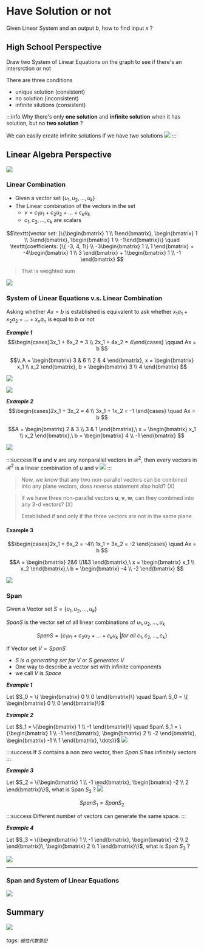 # Have Solution or not

Given Linear System and an output $b$, how to find input $x$ ?

## High School Perspective
Draw two System of Linear Equations on the graph to see if there's an intersrction or not

There are three conditions
- unique solution (consistent)
- no solution (inconsistent)
- infinite silutions (consistent)

:::info
Why there's only **one solution** and **infinite solution** when it has solution, but no **two solution** ?

We can easily create infinite solutions if we have two solutions
![](https://i.imgur.com/nPOzeXk.png)
:::

## Linear Algebra Perspective
![](https://i.imgur.com/sWLxltS.png)

### Linear Combination
- Given a vector set $\{u_1, u_2, ..., u_k\}$
- The Linear combination of the vectors in the set
	- $v = c_1u_1 + c_2u_2 + ... + c_ku_k$
	- $c_1, c_2, ..., c_k$ are scalars

$$\texttt{vector set: }\{\begin{bmatrix} 1 \\ 1\end{bmatrix}, \begin{bmatrix} 1 \\ 3\end{bmatrix}, \begin{bmatrix} 1 \\ -1\end{bmatrix}\} \quad \texttt{coefficients: }\{ -3, 4, 1\} \\
-3\begin{bmatrix} 1 \\ 1 \end{bmatrix} + -4\begin{bmatrix} 1 \\ 3 \end{bmatrix} + 1\begin{bmatrix} 1 \\ -1 \end{bmatrix}
$$

> That is weighted sum

![](https://i.imgur.com/QQd9ZoN.png)

### System of Linear Equations v.s. Linear Combination

Asking whether $Ax = b$ is established is equivalent to ask whether $x_1a_1 + x_2a_2 + \dots + x_na_n$ is equal to $b$ or not

***Example 1***
$$\begin{cases}3x_1 + 6x_2 = 3 \\ 2x_1 + 4x_2 = 4\end{cases} \qquad Ax = b
$$

$$\\ A = \begin{bmatrix} 3 & 6 \\ 2 & 4 \end{bmatrix}, x = \begin{bmatrix} x_1 \\ x_2 \end{bmatrix}, b = \begin{bmatrix} 3 \\ 4 \end{bmatrix}
$$


![](https://i.imgur.com/jWPDfkP.png)

![](https://i.imgur.com/gGKXEv0.png)

***Example 2***
$$\begin{cases}2x_1 + 3x_2 = 4 \\ 3x_1 + 1x_2 = -1 \end{cases} \quad Ax = b
$$

$$A = \begin{bmatrix} 2 & 3 \\ 3 & 1 \end{bmatrix},\
x = \begin{bmatrix} x_1 \\ x_2 \end{bmatrix},\ 
b = \begin{bmatrix} 4 \\ -1 \end{bmatrix}
$$

![](https://i.imgur.com/Chiz1DK.png)

:::success
If **u** and **v** are any nonparallel vectors in $\mathscr{R}^2$, then every vectors in $\mathscr{R}^2$ is a linear combination of $u$ and $v$
![](https://i.imgur.com/O9grlPa.png)
:::

> Now, we know that any two non-parallel vectors can be combined into any plane vectors, does reverse statement also hold? (X)

> If we have three non-parallel vectors **u**, **v**, **w**, can they combined into any $3$-d vectors? (X)
> 
> Established if and only if the three vectors are not in the same plane

#### Example 3
$$\begin{cases}2x_1 + 6x_2 = -4\\
1x_1 + 3x_2 = -2 \end{cases} \quad Ax = b
$$

$$A = \begin{bmatrix} 2&6 \\1&3 \end{bmatrix},\ 
x = \begin{bmatrix} x_1 \\ x_2 \end{bmatrix},\ 
b = \begin{bmatrix} -4  \\ -2 \end{bmatrix}
$$

![](https://i.imgur.com/a4QVDP1.png)

### Span
Given a Vector set $S = \{u_1, u_2, ..., u_k\}$

$Span S$ is the vector set of all linear combinations of $u_1, u_2, ..., u_k$

$$Span S = \{c_1u_1 + c_2u_2 + ... + c_ku_k\ | for\ all\ c_1, c_2, ... , c_k\}
$$

If Vector set $V = Span S$
- *$S$ is a generating set for $V$* or *$S$ generates $V$*
- One way to describe a vector set with infinite components
- we call $V$ is *Space*
	
***Example 1***

Let $S_0 = \{ \begin{bmatrix} 0 \\ 0 \end{bmatrix}\} \quad Span\ S_0 = \{ \begin{bmatrix} 0 \\ 0 \end{bmatrix}\}$

***Example 2***

Let $S_1 = \{\begin{bmatrix} 1 \\ -1 \end{bmatrix}\} \quad Span\ S_1 = \{\begin{bmatrix} 1 \\ -1 \end{bmatrix}, \begin{bmatrix} 2 \\ -2 \end{bmatrix}, \begin{bmatrix} -1 \\ 1 \end{bmatrix}, \dots\}$
	![](https://i.imgur.com/xI9An2N.png)

:::success
If $S$ contains a non zero vector, then $Span\ S$ has infinitely vectors
:::

***Example 3***

Let $S_2 = \{\begin{bmatrix} 1 \\ -1 \end{bmatrix}, \begin{bmatrix} -2 \\ 2 \end{bmatrix}\}$, what is Span $S_2$ ?
	![](https://i.imgur.com/z0eKJvb.png)

$$Span S_1 = Span S_2
$$

:::success
Different number of vectors can generate the same space.
:::

***Example 4***

Let $S_3 = \{\begin{bmatrix} 1 \\ -1 \end{bmatrix}, \begin{bmatrix} -2 \\ 2 \end{bmatrix}\, \begin{bmatrix} 2 \\ 1 \end{bmatrix}\}$, what is Span $S_3$ ?
	
![](https://i.imgur.com/cZmCgIS.png)

---

### Span and System of Linear Equations
![](https://i.imgur.com/9JdLltB.png)

## Summary
![](https://i.imgur.com/RjBh2hu.png)


###### tags: `線性代數筆記`